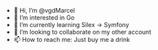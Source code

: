 - 👋 Hi, I’m @vgdMarcel
- 👀 I’m interested in Go
- 🌱 I’m currently learning Silex -> Symfony
- 💞️ I’m looking to collaborate on my other account
- 📫 How to reach me: Just buy me a drink

<!---
vgdMarcel/vgdMarcel is a ✨ special ✨ repository because its `README.md` (this file) appears on your GitHub profile.
You can click the Preview link to take a look at your changes.
--->
